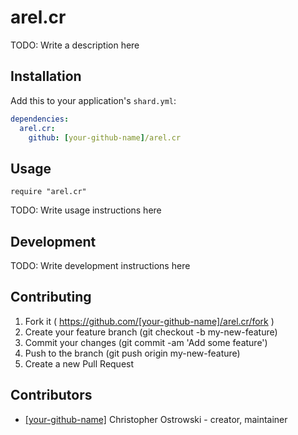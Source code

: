 # arel.cr

TODO: Write a description here

## Installation


Add this to your application's `shard.yml`:

```yaml
dependencies:
  arel.cr:
    github: [your-github-name]/arel.cr
```


## Usage


```crystal
require "arel.cr"
```


TODO: Write usage instructions here

## Development

TODO: Write development instructions here

## Contributing

1. Fork it ( https://github.com/[your-github-name]/arel.cr/fork )
2. Create your feature branch (git checkout -b my-new-feature)
3. Commit your changes (git commit -am 'Add some feature')
4. Push to the branch (git push origin my-new-feature)
5. Create a new Pull Request

## Contributors

- [[your-github-name]](https://github.com/[your-github-name]) Christopher Ostrowski - creator, maintainer
